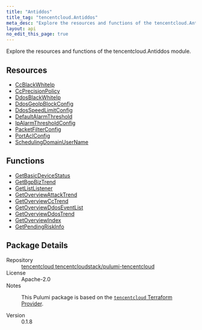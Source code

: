 ```yaml
---
title: "Antiddos"
title_tag: "tencentcloud.Antiddos"
meta_desc: "Explore the resources and functions of the tencentcloud.Antiddos module."
layout: api
no_edit_this_page: true
---
```


<!-- WARNING: this file was generated by Pulumi Docs Generator. -->
<!-- Do not edit by hand unless you're certain you know what you are doing! -->

Explore the resources and functions of the tencentcloud.Antiddos module.

<h2 id="resources">Resources</h2>
<ul class="api">
    <li><a href="ccblackwhiteip/" title="CcBlackWhiteIp"><span class="api-symbol api-symbol--resource"></span>CcBlackWhiteIp</a></li>
    <li><a href="ccprecisionpolicy/" title="CcPrecisionPolicy"><span class="api-symbol api-symbol--resource"></span>CcPrecisionPolicy</a></li>
    <li><a href="ddosblackwhiteip/" title="DdosBlackWhiteIp"><span class="api-symbol api-symbol--resource"></span>DdosBlackWhiteIp</a></li>
    <li><a href="ddosgeoipblockconfig/" title="DdosGeoIpBlockConfig"><span class="api-symbol api-symbol--resource"></span>DdosGeoIpBlockConfig</a></li>
    <li><a href="ddosspeedlimitconfig/" title="DdosSpeedLimitConfig"><span class="api-symbol api-symbol--resource"></span>DdosSpeedLimitConfig</a></li>
    <li><a href="defaultalarmthreshold/" title="DefaultAlarmThreshold"><span class="api-symbol api-symbol--resource"></span>DefaultAlarmThreshold</a></li>
    <li><a href="ipalarmthresholdconfig/" title="IpAlarmThresholdConfig"><span class="api-symbol api-symbol--resource"></span>IpAlarmThresholdConfig</a></li>
    <li><a href="packetfilterconfig/" title="PacketFilterConfig"><span class="api-symbol api-symbol--resource"></span>PacketFilterConfig</a></li>
    <li><a href="portaclconfig/" title="PortAclConfig"><span class="api-symbol api-symbol--resource"></span>PortAclConfig</a></li>
    <li><a href="schedulingdomainusername/" title="SchedulingDomainUserName"><span class="api-symbol api-symbol--resource"></span>SchedulingDomainUserName</a></li>
</ul>

<h2 id="functions">Functions</h2>
<ul class="api">
    <li><a href="getbasicdevicestatus/" title="GetBasicDeviceStatus"><span class="api-symbol api-symbol--function"></span>GetBasicDeviceStatus</a></li>
    <li><a href="getbgpbiztrend/" title="GetBgpBizTrend"><span class="api-symbol api-symbol--function"></span>GetBgpBizTrend</a></li>
    <li><a href="getlistlistener/" title="GetListListener"><span class="api-symbol api-symbol--function"></span>GetListListener</a></li>
    <li><a href="getoverviewattacktrend/" title="GetOverviewAttackTrend"><span class="api-symbol api-symbol--function"></span>GetOverviewAttackTrend</a></li>
    <li><a href="getoverviewcctrend/" title="GetOverviewCcTrend"><span class="api-symbol api-symbol--function"></span>GetOverviewCcTrend</a></li>
    <li><a href="getoverviewddoseventlist/" title="GetOverviewDdosEventList"><span class="api-symbol api-symbol--function"></span>GetOverviewDdosEventList</a></li>
    <li><a href="getoverviewddostrend/" title="GetOverviewDdosTrend"><span class="api-symbol api-symbol--function"></span>GetOverviewDdosTrend</a></li>
    <li><a href="getoverviewindex/" title="GetOverviewIndex"><span class="api-symbol api-symbol--function"></span>GetOverviewIndex</a></li>
    <li><a href="getpendingriskinfo/" title="GetPendingRiskInfo"><span class="api-symbol api-symbol--function"></span>GetPendingRiskInfo</a></li>
</ul>

<h2 id="package-details">Package Details</h2>
<dl class="package-details">
	<dt>Repository</dt>
	<dd><a href="https://github.com/tencentcloudstack/pulumi-tencentcloud">tencentcloud tencentcloudstack/pulumi-tencentcloud</a></dd>
	<dt>License</dt>
	<dd>Apache-2.0</dd>
	<dt>Notes</dt>
	<dd><p>This Pulumi package is based on the <a href="https://github.com/tencentcloudstack/terraform-provider-tencentcloud"><code>tencentcloud</code> Terraform Provider</a>.</p>
</dd>
	<dt>Version</dt>
	<dd>0.1.8</dd>
</dl>

